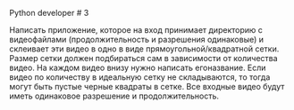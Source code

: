 Python developer # 3

Написать приложение, которое на вход принимает директорию с видеофайлами
(продолжительность и разрешения одинаковые) и склеивает эти видео в одно в
виде прямоугольной/квадратной сетки. Размер сетки должен подбираться сам в
зависимости от количества видео. На каждом видео внизу нужно написать егоназвание. Если видео по количеству в идеальную сетку не складываются, то тогда
могут быть пустые черные квадраты в сетке. Все входные видео будут иметь
одинаковое разрешение и продолжительность.